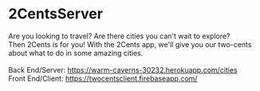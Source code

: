 # 2CentsServer

Are you looking to travel? Are there cities you can't wait to explore?</br>
Then 2Cents is for you! With the 2Cents app, we'll give you our two-cents about what to do in some amazing cities. </br>
</br>
Back End/Server: https://warm-caverns-30232.herokuapp.com/cities</br>
Front End/Client: https://twocentsclient.firebaseapp.com/
